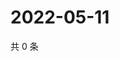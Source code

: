 # 2022-05-11

共 0 条

<!-- BEGIN WEIBO -->
<!-- 最后更新时间 Wed May 11 2022 01:25:35 GMT+0800 (China Standard Time) -->

<!-- END WEIBO -->
